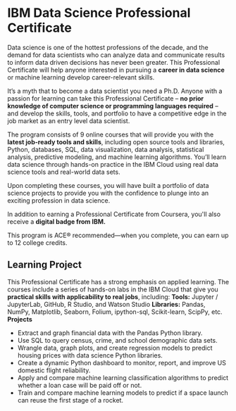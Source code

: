 # IBM Data Science Professional Certificate

Data science is one of the hottest professions of the decade, and the demand for data scientists who can analyze data and communicate results to inform data driven decisions has never been greater. This Professional Certificate will help anyone interested in pursuing a **career in data science** or machine learning develop career-relevant skills.

It’s a myth that to become a data scientist you need a Ph.D. Anyone with a passion for learning can take this Professional Certificate – **no prior knowledge of computer science or programming languages required** – and develop the skills, tools, and portfolio to have a competitive edge in the job market as an entry level data scientist.

The program consists of 9 online courses that will provide you with the **latest job-ready tools and skills**, including open source tools and libraries, Python, databases, SQL, data visualization, data analysis, statistical analysis, predictive modeling, and machine learning algorithms. You’ll learn data science through hands-on practice in the IBM Cloud using real data science tools and real-world data sets.

Upon completing these courses, you will have built a portfolio of data science projects to provide you with the confidence to plunge into an exciting profession in data science.

In addition to earning a Professional Certificate from Coursera, you'll also receive a **digital badge from IBM.**

This program is ACE® recommended—when you complete, you can earn up to 12 college credits. 

## Learning Project

This Professional Certificate has a strong emphasis on applied learning. The courses include a series of hands-on labs in the IBM Cloud that give you **practical skills with applicability to real jobs**, including:
**Tools:** Jupyter / JupyterLab, GitHub, R Studio, and Watson Studio
**Libraries:** Pandas, NumPy, Matplotlib, Seaborn, Folium, ipython-sql, Scikit-learn, ScipPy, etc.
**Projects**

- Extract and graph financial data with the Pandas Python library.
- Use SQL to query census, crime, and school demographic data sets.
- Wrangle data, graph plots, and create regression models to predict housing prices with data science Python libraries.
- Create a dynamic Python dashboard to monitor, report, and improve US domestic flight reliability.
- Apply and compare machine learning classification algorithms to predict whether a loan case will be paid off or not.
- Train and compare machine learning models to predict if a space launch can reuse the first stage of a rocket.
